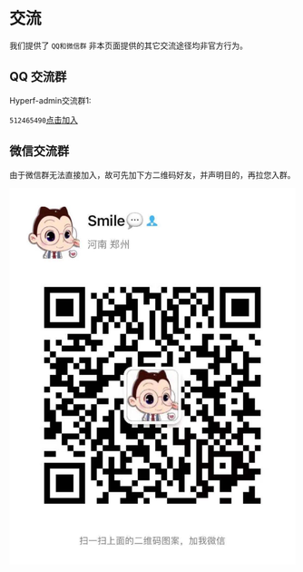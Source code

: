 # 交流

我们提供了 `QQ和微信群` 非本页面提供的其它交流途径均非官方行为。

## QQ 交流群

Hyperf-admin交流群1:

`512465490`<a href="https://qm.qq.com/cgi-bin/qm/qr?k=pCkT8bLR-scfzGhiLYAu2AuEu5pzOfdD&authKey=0L9w5QrmZJQpDdaH9R5WpPK5mUPyh1RiM3nqcRggpMpM8heAgBBXWdzuk9zkyRko&noverify=0">点击加入</a>  

## 微信交流群

由于微信群无法直接加入，故可先加下方二维码好友，并声明目的，再拉您入群。

![wechat](screenshot/wechat.png ':size=375')